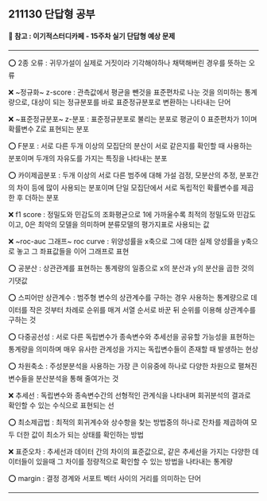 ## 211130 단답형 공부
#### 📖 참고 : 이기적스터디카페 - 15주차 실기 단답형 예상 문제  

-----------

⭕ 2종 오류 : 귀무가설이 실제로 거짓이라 기각해야하나 채택해버린 경우를 뜻하는 오류  

❌ ~정규화~ z-score : 관측값에서 평균을 뺀것을 표준편차로 나눈 것을 의미하는 통계량으로, 대상이 되는 정규분포를 바로 표준정규분포로 변환하는 나타내는 단어  

❌ ~표준정규분포~ z-분포 : 표준정규분포로 불리는 분포로 평균이 0 표준편차가 1이며 확률변수 Z로 표현되는 분포  

⭕ F분포 : 서로 다른 두개 이상의 모집단의 분산이 서로 같은지를 확인할 때 사용하는 분포이며 두개의 자유도를 가지는 특징을 나타내는 분포  

⭕ 카이제곱분포 : 두개 이상의 서로 다른 범주에 대해 가설 검정, 모분산의 추정, 분포간의 차이 등에 많이 사용되는 분포이며 단일 모집단에서 서로 독립적인 확률변수를 제곱한 후 더하는 분포  

❌ f1 score : 정밀도와 민감도의 조화평균으로 1에 가까울수록 최적의 정밀도와 민감도이고, 0은 최악의 모델을 의미하며 분류모델의 평가지표로 사용되는 값  

❌ ~roc-auc 그래프~ roc curve : 위양성률을 x축으로 그에 대한 실제 양성률을 y축으로 놓고 그 좌표값들을 이어 그래프로 표현  

⭕ 공분산 : 상관관계를 표현하는 통계량의 일종으로 x의 분산과 y의 분산을 곱한 것의 기댓값  

⭕ 스피어만 상관계수 : 범주형 변수의 상관계수를 구하는 경우 사용하는 통계량으로 데이터를 작은 것부터 차례로 순위를 매겨 서열 순서로 바꾼 뒤 순위를 이용해 상관계수를 구하는 것  

⭕ 다중공선성 : 서로 다른 독립변수가 종속변수와 추세선을 공유할 가능성을 표현하는 통계량을 의미하며 매우 유사한 관계성을 가지는 독립변수들이 존재할 때 발생하는 현상  

⭕ 차원축소 : 주성분분석을 사용하는 가장 큰 이유중에 하나로 다양한 차원으로 펼쳐진 변수들을 분산분석을 통해 줄여가는 것  

❌ 추세선 : 독립변수와 종속변수간의 선형적인 관계식을 나타내며 회귀분석의 결과로 확인할 수 있는 수식으로 표현되는 선  

⭕ 최소제곱법 : 최적의 회귀계수와 상수항을 찾는 방법중의 하나로 잔차를 제곱하여 모두 더한 값이 최소가 되는 상태를 확인하는 방법  

❌ 표준오차 : 추세선과 데이터 간의 차이의 표준값으로, 같은 추세선을 가지는 다양한 데이터들이 있을때 그 차이를 정량적으로 확인할 수 있는 방법을 나타내는 통계량  

⭕ margin : 결정 경계와 서포트 벡터 사이의 거리를 의미하는 단어  

-----------